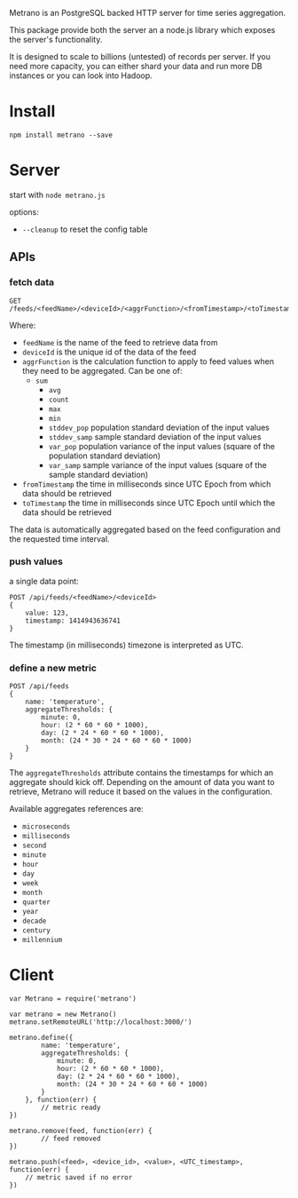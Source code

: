 
Metrano is an PostgreSQL backed HTTP server for time series aggregation.

This package provide both the server an a node.js library which exposes the
server's functionality.

It is designed to scale to billions (untested) of records per server. If you
need more capacity, you can either shard your data and run more DB instances or
you can look into Hadoop.

Install
=======

```npm install metrano --save```

Server
======

start with ```node metrano.js```

options:
- ```--cleanup``` to reset the config table

APIs
----

### fetch data

```
GET /feeds/<feedName>/<deviceId>/<aggrFunction>/<fromTimestamp>/<toTimestamp>
```

Where:
- ```feedName``` is the name of the feed to retrieve data from
- ```deviceId``` is the unique id of the data of the feed
- ```aggrFunction``` is the calculation function to apply to feed values when
they need to be aggregated. Can be one of:
  - ```sum```
	- ```avg```
	- ```count```
	- ```max```
	- ```min```
	- ```stddev_pop``` population standard deviation of the input values
	- ```stddev_samp``` sample standard deviation of the input values
	- ```var_pop``` population variance of the input values (square of the population standard deviation)
	- ```var_samp``` sample variance of the input values (square of the sample standard deviation)
- ```fromTimestamp``` the time in milliseconds since UTC Epoch from which data should be retrieved
- ```toTimestamp``` the time in milliseconds since UTC Epoch until which the data should be retrieved

The data is automatically aggregated based on the feed configuration and the
requested time interval.

### push values

a single data point:

```
POST /api/feeds/<feedName>/<deviceId>
{
	value: 123,
	timestamp: 1414943636741
}
```

The timestamp (in milliseconds) timezone is interpreted as UTC.

### define a new metric

```
POST /api/feeds
{
	name: 'temperature',
	aggregateThresholds: {
		minute: 0,
		hour: (2 * 60 * 60 * 1000),
		day: (2 * 24 * 60 * 60 * 1000),
		month: (24 * 30 * 24 * 60 * 60 * 1000)
	}
}
```

The ```aggregateThresholds``` attribute contains the timestamps for which an
aggregate should kick off.
Depending on the amount of data you want to retrieve, Metrano will reduce it
based on the values in the configuration.

Available aggregates references are:
- ```microseconds```
- ```milliseconds```
- ```second```
- ```minute```
- ```hour```
- ```day```
- ```week```
- ```month```
- ```quarter```
- ```year```
- ```decade```
- ```century```
- ```millennium```



Client
======

```
var Metrano = require('metrano')

var metrano = new Metrano()
metrano.setRemoteURL('http://localhost:3000/')

metrano.define({
		name: 'temperature',
		aggregateThresholds: {
			minute: 0,
			hour: (2 * 60 * 60 * 1000),
			day: (2 * 24 * 60 * 60 * 1000),
			month: (24 * 30 * 24 * 60 * 60 * 1000)
		}
	}, function(err) {
		// metric ready
})

metrano.remove(feed, function(err) {
		// feed removed
})

metrano.push(<feed>, <device_id>, <value>, <UTC_timestamp>, function(err) {
	// metric saved if no error
})
```
